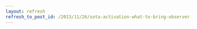 ```yaml
---
layout: refresh
refresh_to_post_id: /2013/11/26/sota-activation-what-to-bring-observer-edition
---
```

